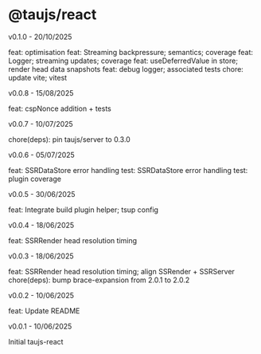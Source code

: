 # @taujs/react

v0.1.0 - 20/10/2025

feat: optimisation
feat: Streaming backpressure; semantics; coverage
feat: Logger; streaming updates; coverage
feat: useDeferredValue in store; render head data snapshots
feat: debug logger; associated tests
chore: update vite; vitest

v0.0.8 - 15/08/2025

feat: cspNonce addition + tests

v0.0.7 - 10/07/2025

chore(deps): pin taujs/server to 0.3.0

v0.0.6 - 05/07/2025

feat: SSRDataStore error handling
test: SSRDataStore error handling
test: plugin coverage

v0.0.5 - 30/06/2025

feat: Integrate build plugin helper; tsup config

v0.0.4 - 18/06/2025

feat: SSRRender head resolution timing

v0.0.3 - 18/06/2025

feat: SSRRender head resolution timing; align SSRender + SSRServer
chore(deps): bump brace-expansion from 2.0.1 to 2.0.2

v0.0.2 - 10/06/2025

feat: Update README

v0.0.1 - 10/06/2025

Initial taujs-react
